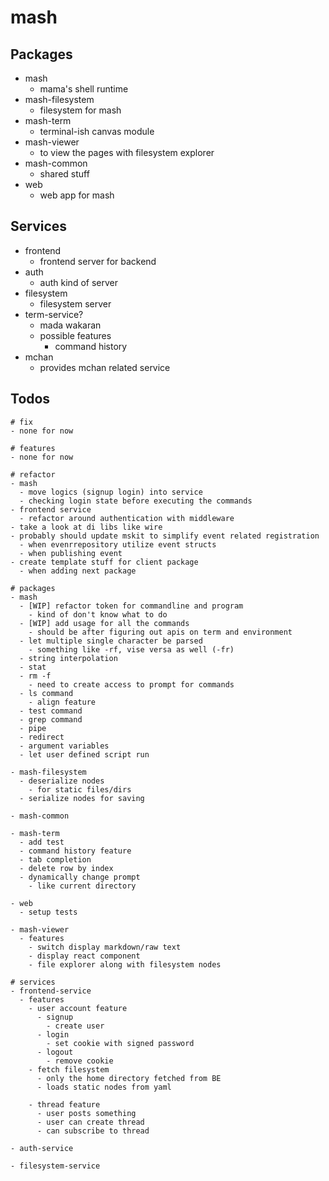 # mash

## Packages

- mash
  - mama's shell runtime
- mash-filesystem
  - filesystem for mash
- mash-term
  - terminal-ish canvas module
- mash-viewer
  - to view the pages with filesystem explorer
- mash-common
  - shared stuff
- web
  - web app for mash

## Services
- frontend
  - frontend server for backend
- auth
  - auth kind of server
- filesystem
  - filesystem server
- term-service?
  - mada wakaran
  - possible features
    - command history
- mchan
  - provides mchan related service

## Todos

```
# fix
- none for now

# features
- none for now

# refactor
- mash
  - move logics (signup login) into service
  - checking login state before executing the commands
- frontend service
  - refactor around authentication with middleware
- take a look at di libs like wire
- probably should update mskit to simplify event related registration
  - when evenrrepository utilize event structs
  - when publishing event
- create template stuff for client package
  - when adding next package

# packages
- mash
  - [WIP] refactor token for commandline and program
    - kind of don't know what to do
  - [WIP] add usage for all the commands
    - should be after figuring out apis on term and environment
  - let multiple single character be parsed
    - something like -rf, vise versa as well (-fr)
  - string interpolation
  - stat
  - rm -f
    - need to create access to prompt for commands
  - ls command
    - align feature
  - test command
  - grep command
  - pipe
  - redirect
  - argument variables
  - let user defined script run

- mash-filesystem
  - deserialize nodes
    - for static files/dirs
  - serialize nodes for saving

- mash-common

- mash-term
  - add test
  - command history feature
  - tab completion
  - delete row by index
  - dynamically change prompt
    - like current directory

- web
  - setup tests

- mash-viewer
  - features
    - switch display markdown/raw text
    - display react component
    - file explorer along with filesystem nodes

# services
- frontend-service
  - features
    - user account feature
      - signup
        - create user
      - login
        - set cookie with signed password
      - logout
        - remove cookie
    - fetch filesystem
      - only the home directory fetched from BE
      - loads static nodes from yaml

    - thread feature
      - user posts something
      - user can create thread
      - can subscribe to thread

- auth-service

- filesystem-service
```
